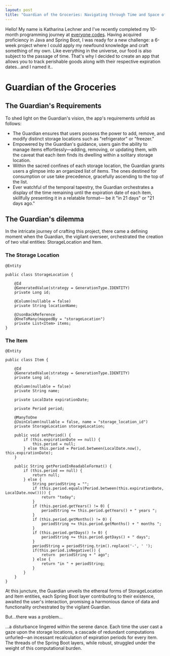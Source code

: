 ```yaml
---
layout: post
title: "Guardian of the Groceries: Navigating through Time and Space of my Spring Boot Project"
---
```

Hello! My name is Katharina Lechner and I've recently completed my 10-month programming journey at [everyone codes](https://everyonecodes.io/). Having acquired proficiency in Java and Spring Boot, I was ready for a new challenge: a 6-week project where I could apply my newfound knowledge and craft something of my own.
Like everything in the universe, our food is also subject to the passage of time. That's why I decided to create an app that allows you to track perishable goods along with their respective expiration dates...and I named it.. 
# Guardian of the Groceries

## The Guardian's Requirements
To shed light on the Guardian's vision, the app's requirements unfold as follows:

* The Guardian ensures that users possess the power to add, remove, and modify distinct storage locations such as "refrigerator" or "freezer."
* Empowered by the Guardian's guidance, users gain the ability to manage items effortlessly—adding, removing, or updating them, with the caveat that each item finds its dwelling within a solitary storage location.
* Within the sacred confines of each storage location, the Guardian grants users a glimpse into an organized list of items. The ones destined for consumption or use take precedence, gracefully ascending to the top of the list.
* Ever watchful of the temporal tapestry, the Guardian orchestrates a display of the time remaining until the expiration date of each item, skillfully presenting it in a relatable format— be it "in 21 days" or "21 days ago."

## The Guardian's dilemma 

In the intricate journey of crafting this project, there came a defining moment when the Guardian, the vigilant overseer, orchestrated the creation of two vital entities: StorageLocation and Item.

### The Storage Location
```
@Entity

public class StorageLocation {

    @Id
    @GeneratedValue(strategy = GenerationType.IDENTITY)
    private Long id;

    @Column(nullable = false)
    private String locationName;

    @JsonBackReference
    @OneToMany(mappedBy = "storageLocation")
    private List<Item> items;
}
```
### The Item
```
@Entity

public class Item {

    @Id
    @GeneratedValue(strategy = GenerationType.IDENTITY)
    private Long id;

    @Column(nullable = false)
    private String name;

    private LocalDate expirationDate;

    private Period period;

    @ManyToOne
    @JoinColumn(nullable = false, name = "storage_location_id")
    private StorageLocation storageLocation;

    public void setPeriod() {
        if (this.expirationDate == null) {
            this.period = null;
        } else this.period = Period.between(LocalDate.now(), this.expirationDate);
    }

    public String getPeriodInReadableFormat() {
        if (this.period == null) {
            return null; 
        } else {
            String periodString = "";
            if (this.period.equals(Period.between(this.expirationDate, LocalDate.now()))) {
                return "today";
            }
            if (this.period.getYears() != 0) {
                periodString += this.period.getYears() + " years ";
            }
            if (this.period.getMonths() != 0) {
                periodString += this.period.getMonths() + " months ";
            }
            if (this.period.getDays() != 0) {
                periodString += this.period.getDays() + " days";
            }
            periodString = periodString.trim().replace('-', ' ');
            if(this.period.isNegative()) {
                return  periodString + " ago";
            } else {
                return "in " + periodString;
            }
        }
    }
}
```

At this juncture, the Guardian unveils the ethereal forms of StorageLocation and Item entities, each Spring Boot layer contributing to their existence, awaited the user's interaction, promising a harmonious dance of data and functionality orchestrated by the vigilant Guardian.

But...there was a problem...

...a disturbance lingered within the serene dance. Each time the user cast a gaze upon the storage locations, a cascade of redundant computations unfurled—an incessant recalculation of expiration periods for every item.
The threads of the Spring Boot layers, while robust, struggled under the weight of this computational burden.